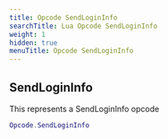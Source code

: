 ```yaml
---
title: Opcode SendLoginInfo
searchTitle: Lua Opcode SendLoginInfo
weight: 1
hidden: true
menuTitle: Opcode SendLoginInfo
---
```

## SendLoginInfo

This represents a SendLoginInfo opcode
```lua
Opcode.SendLoginInfo
```